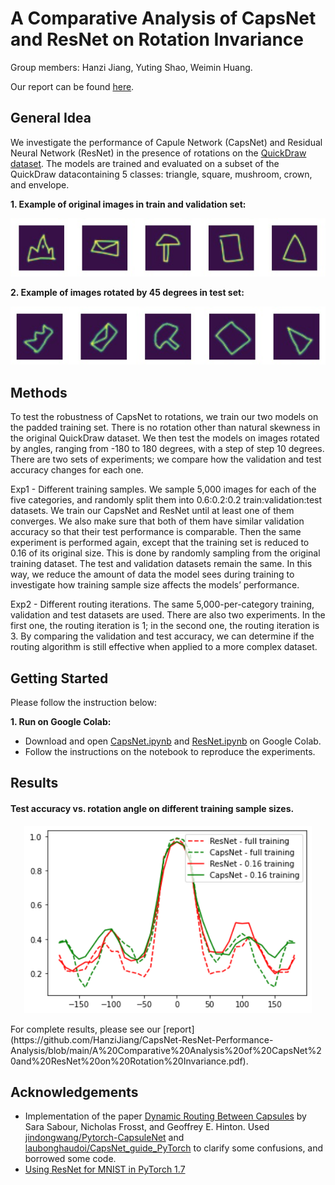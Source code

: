 # A Comparative Analysis of CapsNet and ResNet on Rotation Invariance
Group members: Hanzi Jiang, Yuting Shao, Weimin Huang.

Our report can be found [here](https://github.com/HanziJiang/CapsNet-ResNet-Performance-Analysis/blob/main/A%20Comparative%20Analysis%20of%20CapsNet%20and%20ResNet%20on%20Rotation%20Invariance.pdf).

## General Idea
We investigate the performance of Capule Network (CapsNet) and Residual Neural Network (ResNet) in the presence of rotations on the [QuickDraw dataset](https://github.com/googlecreativelab/quickdraw-dataset). The models are trained and evaluated on a subset of the QuickDraw datacontaining 5 classes: triangle, square, mushroom, crown, and envelope.

__1. Example of original images in train and validation set:__
<p align="center">
  <img  src="https://github.com/HanziJiang/CapsNet-ResNet-Performance-Analysis/blob/main/images/train_example.jpeg">
</p>

__2. Example of images rotated by 45 degrees in test set:__
<p align="center">
  <img  src="https://github.com/HanziJiang/CapsNet-ResNet-Performance-Analysis/blob/main/images/test_with_rotate_example.jpeg">
</p>

## Methods
To test the robustness of CapsNet to rotations, we train our two models on the padded training set. There is no rotation other than natural skewness in the original QuickDraw dataset. We then test the models on images rotated by angles, ranging from -180 to 180 degrees, with a step of step 10 degrees. There are two sets of experiments; we compare how the validation and test accuracy changes for each one.

Exp1 - Different training samples. We sample 5,000 images for each of the five categories, and randomly split them into 0.6:0.2:0.2 train:validation:test datasets. We train our CapsNet and ResNet until at least one of them converges. We also make sure that both of them have similar validation accuracy so that their test performance is comparable. Then the same experiment is performed again, except that the training set is reduced to 0.16 of its original size. This is done by randomly sampling from the original training dataset. The test and validation datasets remain the same. In this way, we reduce the amount of data the model sees during training to investigate how training sample size affects the models’ performance.

Exp2 - Different routing iterations. The same 5,000-per-category training, validation and test datasets are used. There are also two experiments. In the first one, the routing iteration is 1; in the second one, the routing iteration is 3. By comparing the validation and test accuracy, we can determine if the routing algorithm is still effective when applied to a more complex dataset.

## Getting Started
Please follow the instruction below:

__1. Run on Google Colab:__
  * Download and open [CapsNet.ipynb](https://github.com/HanziJiang/CapsNet-ResNet-Performance-Analysis/blob/main/CapsNet.ipynb) and [ResNet.ipynb](https://github.com/HanziJiang/CapsNet-ResNet-Performance-Analysis/blob/main/ResNet.ipynb) on Google Colab.
  * Follow the instructions on the notebook to reproduce the experiments.
  

## Results
#### Test accuracy vs. rotation angle on different training sample sizes.
<p align="center">
  <img width="460" height="300" src="https://github.com/HanziJiang/CapsNet-ResNet-Performance-Analysis/blob/main/images/sample_size_acc.png">
</p>
For complete results, please see our [report](https://github.com/HanziJiang/CapsNet-ResNet-Performance-Analysis/blob/main/A%20Comparative%20Analysis%20of%20CapsNet%20and%20ResNet%20on%20Rotation%20Invariance.pdf).


## Acknowledgements
* Implementation of the paper [Dynamic Routing Between Capsules](https://arxiv.org/pdf/1710.09829.pdf) by Sara Sabour, Nicholas Frosst, and Geoffrey E. Hinton. Used [jindongwang/Pytorch-CapsuleNet](https://github.com/jindongwang/Pytorch-CapsuleNet) and [laubonghaudoi/CapsNet_guide_PyTorch](https://github.com/laubonghaudoi/CapsNet_guide_PyTorch) to clarify some confusions, and borrowed some code.
* [Using ResNet for MNIST in PyTorch 1.7](https://zablo.net/blog/post/pytorch-resnet-mnist-jupyter-notebook-2021/)


